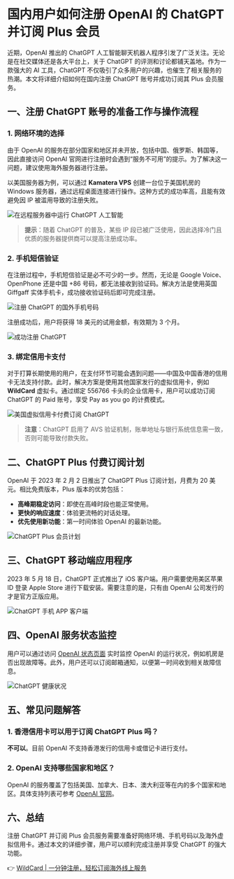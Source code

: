 # 国内用户如何注册 OpenAI 的 ChatGPT 并订阅 Plus 会员

近期，OpenAI 推出的 ChatGPT 人工智能聊天机器人程序引发了广泛关注。无论是在社交媒体还是各大平台上，关于 ChatGPT 的评测和讨论都铺天盖地。作为一款强大的 AI 工具，ChatGPT 不仅吸引了众多用户的兴趣，也催生了相关服务的热潮。本文将详细介绍如何在国内注册 ChatGPT 账号并成功订阅其 Plus 会员服务。

## 一、注册 ChatGPT 账号的准备工作与操作流程

### 1. 网络环境的选择

由于 OpenAI 的服务在部分国家和地区并未开放，包括中国、俄罗斯、韩国等，因此直接访问 OpenAI 官网进行注册时会遇到“服务不可用”的提示。为了解决这一问题，建议使用海外服务器进行注册。

以美国服务器为例，可以通过 **Kamatera VPS** 创建一台位于美国机房的 Windows 服务器，通过远程桌面连接进行操作。这种方式的成功率高，且能有效避免因 IP 被滥用导致的注册失败。

![在远程服务器中运行 ChatGPT 人工智能](https://bbtdd.com/img/4260572426153.webp)

> **提示**：随着 ChatGPT 的普及，某些 IP 段已被广泛使用，因此选择冷门且优质的服务器提供商可以提高注册成功率。

### 2. 手机短信验证

在注册过程中，手机短信验证是必不可少的一步。然而，无论是 Google Voice、OpenPhone 还是中国 +86 号码，都无法接收到验证码。解决方法是使用英国 Giffgaff 实体手机卡，成功接收验证码后即可完成注册。

![注册 ChatGPT 的国外手机号码](https://bbtdd.com/img/4358235240278.webp)

注册成功后，用户将获得 18 美元的试用金额，有效期为 3 个月。

![成功注册 ChatGPT](https://bbtdd.com/img/432032564238.webp)

### 3. 绑定信用卡支付

对于打算长期使用的用户，在支付环节可能会遇到问题——中国及中国香港的信用卡无法支持付款。此时，解决方案是使用其他国家发行的虚拟信用卡，例如 **WildCard** 虚拟卡。通过绑定 556766 卡头的企业信用卡，用户可以成功订阅 ChatGPT 的 Paid 账号，享受 Pay as you go 的计费模式。

![美国虚拟信用卡付费订阅 ChatGPT](https://bbtdd.com/img/162723079.webp)

> **注意**：ChatGPT 启用了 AVS 验证机制，账单地址与银行系统信息需一致，否则可能导致付款失败。

## 二、ChatGPT Plus 付费订阅计划

OpenAI 于 2023 年 2 月 2 日推出了 ChatGPT Plus 订阅计划，月费为 20 美元。相比免费版本，Plus 版本的优势包括：

- **高峰期稳定访问**：即使在高峰时段也能正常使用。
- **更快的响应速度**：体验更流畅的对话处理。
- **优先使用新功能**：第一时间体验 OpenAI 的最新功能。

![ChatGPT Plus 会员计划](https://bbtdd.com/img/3778662399.webp)

## 三、ChatGPT 移动端应用程序

2023 年 5 月 18 日，ChatGPT 正式推出了 iOS 客户端。用户需要使用美区苹果 ID 登录 Apple Store 进行下载安装。需要注意的是，只有由 OpenAI 公司发行的才是官方正版应用。

![ChatGPT 手机 APP 客户端](https://bbtdd.com/img/088228690532118.webp)

## 四、OpenAI 服务状态监控

用户可以通过访问 [OpenAI 状态页面](https://status.openai.com/) 实时监控 OpenAI 的运行状况，例如机房是否出现故障等。此外，用户还可以订阅邮箱通知，以便第一时间收到相关故障信息。

![ChatGPT 健康状况](https://bbtdd.com/img/96964392601120.webp)

## 五、常见问题解答

### 1. 香港信用卡可以用于订阅 ChatGPT Plus 吗？

**不可以**。目前 OpenAI 不支持香港发行的信用卡或借记卡进行支付。

### 2. OpenAI 支持哪些国家和地区？

OpenAI 的服务覆盖了包括美国、加拿大、日本、澳大利亚等在内的多个国家和地区。具体支持列表可参考 [OpenAI 官网](https://platform.openai.com/docs/supported-countries)。

## 六、总结

注册 ChatGPT 并订阅 Plus 会员服务需要准备好网络环境、手机号码以及海外虚拟信用卡。通过本文的详细步骤，用户可以顺利完成注册并享受 ChatGPT 的强大功能。

👉 [WildCard | 一分钟注册，轻松订阅海外线上服务](https://bbtdd.com/WildCard)